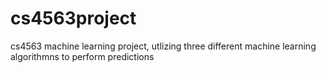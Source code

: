 # cs4563project

cs4563 machine learning project, utlizing three different machine learning algorithmns to perform predictions
